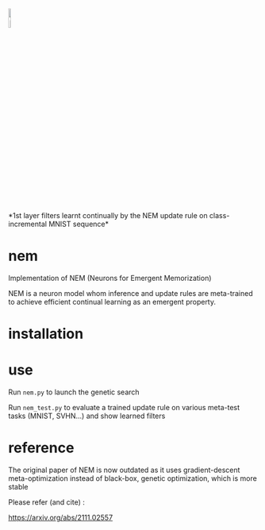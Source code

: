 <h1>
  <a href="#"><img alt="banner" src="nem.gif" width="10%"/></a>
</h1>
*1st layer filters learnt continually by the NEM update rule on class-incremental MNIST sequence*

# nem

Implementation of NEM (Neurons for Emergent Memorization)

NEM is a neuron model whom inference and update rules are meta-trained to achieve efficient continual learning as an emergent property.

# installation

# use 

Run `nem.py` to launch the genetic search

Run `nem_test.py` to evaluate a trained update rule on various meta-test tasks (MNIST, SVHN...) and show learned filters

# reference 

The original paper of NEM is now outdated as it uses gradient-descent meta-optimization instead of black-box, genetic optimization, which is more stable 

Please refer (and cite) :

https://arxiv.org/abs/2111.02557
